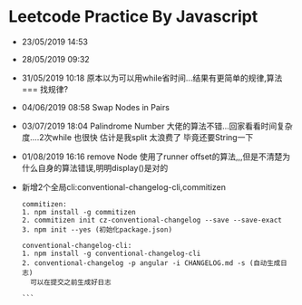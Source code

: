 # Leetcode Practice By Javascript

* 23/05/2019 14:53

* 28/05/2019 09:32 

* 31/05/2019 10:18 原本以为可以用while省时间...结果有更简单的规律,算法 === 找规律? 

* 04/06/2019 08:58 Swap Nodes in Pairs

* 03/07/2019 18:04 Palindrome Number 大佬的算法不错...回家看看时间复杂度....2次while 也很快 估计是我split 太浪费了 毕竟还要String一下

* 01/08/2019 16:16 remove Node 使用了runner offset的算法,,,但是不清楚为什么自身的算法错误,明明display()是对的

* 新增2个全局cli:conventional-changelog-cli,commitizen
  
  ````
  commitizen:
  1. npm install -g commitizen 
  2. commitizen init cz-conventional-changelog --save --save-exact
  3. npm init --yes (初始化package.json)
  
  conventional-changelog-cli:
  1. npm install -g conventional-changelog-cli
  2. conventional-changelog -p angular -i CHANGELOG.md -s (自动生成日志)
    可以在提交之前生成好日志 
    
  ```